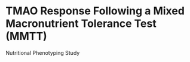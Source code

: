 # TMAO Response Following a Mixed Macronutrient Tolerance Test (MMTT) 

Nutritional Phenotyping Study 